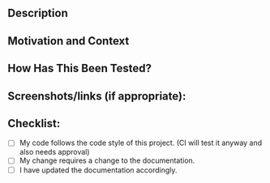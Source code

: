 <!--- Use a prefix like [TASK], [BUGFIX], [DOC] or [CGL] and provide a general summary of your changes in the Title above -->

## Description
<!--- Describe your changes -->

## Motivation and Context
<!--- Why is this change required? What problem does it solve? -->
<!--- If it fixes an open issue, please link to the issue here. -->

## How Has This Been Tested?
<!--- Please try to test the code in multiple browsers and also on a mobile device -->

## Screenshots/links (if appropriate):

## Checklist:
<!--- Go over all the following points, and put an `x` in all the boxes that apply. -->
<!--- If you're unsure about any of these, don't hesitate to ask. We're here to help! -->
- [ ] My code follows the code style of this project. (CI will test it anyway and also needs approval)
- [ ] My change requires a change to the documentation.
- [ ] I have updated the documentation accordingly.
